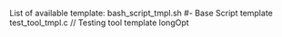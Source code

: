 List of available template:
bash_script_tmpl.sh #- Base Script template
test_tool_tmpl.c // Testing tool template longOpt
